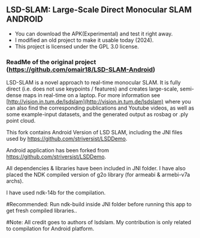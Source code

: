 ## LSD-SLAM: Large-Scale Direct Monocular SLAM ANDROID

- You can download the APK(Experimental) and test it right away.
- I modified an old project to make it usable today (2024).
- This project is licensed under the GPL 3.0 license.



### ReadMe of the original project <br> (https://github.com/omair18/LSD-SLAM-Android)

LSD-SLAM is a novel approach to real-time monocular SLAM. It is fully direct (i.e. does not use keypoints / features) and creates large-scale, 
semi-dense maps in real-time on a laptop. For more information see
[http://vision.in.tum.de/lsdslam](http://vision.in.tum.de/lsdslam)
where you can also find the corresponding publications and Youtube videos, as well as some 
example-input datasets, and the generated output as rosbag or .ply point cloud.

This fork contains Android Version of LSD SLAM, including the JNI files used by https://github.com/striversist/LSDDemo. 

Android application has been forked from https://github.com/striversist/LSDDemo. 

All dependencies & libraries have been included in JNI folder. I have also placed the NDK compiled version of g2o library (for armeabi & armebi-v7a archs). 

I have used ndk-14b for the compilation. 

#Recommended: 
Run ndk-build inside JNI folder before running this app to get fresh compiled libraries.. 

#Note:
All credit goes to authors of lsdslam. My contribution is only related to compilation for Android platform. 
